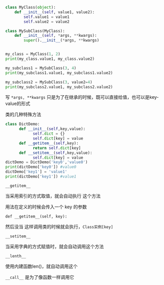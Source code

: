 ```python
class MyClass(object):
    def __init__(self, value1, value2):
        self.value1 = value1
        self.value2 = value2

class MySubClass(MyClass):
    def __init__(self, *args, **kwargs):
        super().__init__(*args, **kwargs)


my_class = MyClass(1, 2)
print(my_class.value1, my_class.value2)

my_subclass1 = MySubClass(3, 4)
print(my_subclass1.value1, my_subclass1.value2)

my_subclass2 = MySubClass(3, value2=4)
print(my_subclass2.value1, my_subclass2.value2)
```



写 `*args, **kwargs` 只是为了在继承的时候，既可以直接给值，也可以是key-value的形式





类的几种特殊方法

```python
class DictDemo:
      def __init__(self,key,value):
            self.dict = {}
            self.dict[key] = value
      def __getitem__(self,key):
            return self.dict[key]
      def __setitem__(self,key,value):
            self.dict[key] = value
dictDemo = DictDemo('key0','value0')
print(dictDemo['key0']) #value0
dictDemo['key1'] = 'value1'
print(dictDemo['key1']) #value1
```





`__getitem__`

当采用索引的方式取值，就会自动执行 这个方法

用法在定义的时候会传入一个 key 的参数

```
def __getitem__(self, key):
```

然后没当 这样调用类的时候就会执行，`Class实例[key] `





`__setitem__`

当采用字典的方式赋值时，就会自动调用这个方法



`__lenth__`

使用内建函数len()，就自动调用这个





`__call__` 是为了像函数一样调用它

